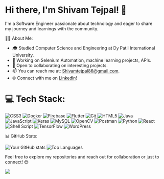 # Hi there, I'm Shivam Tejpal! 👋

I'm a Software Engineer passionate about technology and eager to share my journey and learnings with the community.

👨‍💻 About Me:
- 🎓 Studied Computer Science and Engineering at Dy Patil International University.
- 🔭 Working on Selenium Automation, machine learning projects, APIs.
- 👯 Open to collaborating on interesting projects.
- 📫 You can reach me at: [Shivamtejpal86@gmail.com](mailto:Shivamtejpal86@gmail.com).
- 🌐 Connect with me on [LinkedIn](https://www.linkedin.com/in/shivam-tejpal/)!

# 💻 Tech Stack:

![CSS3](https://img.shields.io/badge/css3-%231572B6.svg?style=for-the-badge&logo=css3&logoColor=white)
![Docker](https://img.shields.io/badge/docker-%230db7ed.svg?style=for-the-badge&logo=docker&logoColor=white)
![Firebase](https://img.shields.io/badge/Firebase-%23039BE5.svg?style=for-the-badge&logo=firebase)
![Flutter](https://img.shields.io/badge/Flutter-%2302569B.svg?style=for-the-badge&logo=flutter&logoColor=white)
![Git](https://img.shields.io/badge/git-%23F05033.svg?style=for-the-badge&logo=git&logoColor=white)
![HTML5](https://img.shields.io/badge/html5-%23E34F26.svg?style=for-the-badge&logo=html5&logoColor=white)
![Java](https://img.shields.io/badge/java-%23ED8B00.svg?style=for-the-badge&logo=openjdk&logoColor=white)
![JavaScript](https://img.shields.io/badge/javascript-%23323330.svg?style=for-the-badge&logo=javascript&logoColor=%23F7DF1E)
![Keras](https://img.shields.io/badge/Keras-%23D00000.svg?style=for-the-badge&logo=Keras&logoColor=white)
![MySQL](https://img.shields.io/badge/mysql-4479A1.svg?style=for-the-badge&logo=mysql&logoColor=white)
![OpenCV](https://img.shields.io/badge/opencv-%23white.svg?style=for-the-badge&logo=opencv&logoColor=white)
![Postman](https://img.shields.io/badge/Postman-FF6C37?style=for-the-badge&logo=postman&logoColor=white)
![Python](https://img.shields.io/badge/python-3670A0?style=for-the-badge&logo=python&logoColor=ffdd54)
![React](https://img.shields.io/badge/react-%2361DAFB.svg?style=for-the-badge&logo=react&logoColor=white)
![Shell Script](https://img.shields.io/badge/shell_script-%23121011.svg?style=for-the-badge&logo=gnu-bash&logoColor=white)
![TensorFlow](https://img.shields.io/badge/TensorFlow-%23FF6F00.svg?style=for-the-badge&logo=TensorFlow&logoColor=white)
![WordPress](https://img.shields.io/badge/WordPress-%23117AC9.svg?style=for-the-badge&logo=WordPress&logoColor=white)



📊 GitHub Stats:

![Your GitHub stats](https://github-readme-stats.vercel.app/api?username=ShivamTejpal&show_icons=true)
![Top Languages](https://github-readme-stats.vercel.app/api/top-langs/?username=ShivamTejpal&theme=dark&hide_border=true&include_all_commits=false&count_private=false&layout=compact)

Feel free to explore my repositories and reach out for collaboration or just to connect! 😊

[![](https://visitcount.itsvg.in/api?id=ShivamTejpal&icon=0&color=0)](https://visitcount.itsvg.in)
